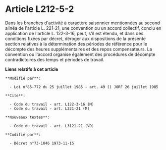 # Article L212-5-2

Dans les branches d'activité à caractère saisonnier mentionnées au second alinéa de l'article L. 221-21, une convention ou un
accord collectif, conclu en application de l'article L. 122-3-16, peut, s'il est étendu, et dans des conditions fixées par
décret, déroger aux dispositions de la présente section relatives à la détermination des périodes de référence pour le
décompte des heures supplémentaires et des repos compensateurs. La convention ou l'accord organise également des procédures
de décompte contradictoires des temps et périodes de travail.

**Liens relatifs à cet article**

	**Modifié par**:

	  - Loi n°85-772 du 25 juillet 1985 - art. 49 () JORF 26 juillet 1985

	**Cite**:

	  - Code du travail - art. L122-3-16 (M)
	  - Code du travail - art. L221-21 (M)

	**Nouveaux textes**:

	  - Code du travail - art. L3121-21 (VD)

	**Codifié par**:

	  - Décret n°73-1046 1973-11-15
